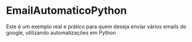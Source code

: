 # EmailAutomaticoPython
Este é um exemplo real e prático para quem deseja enviar vários emails do google, utilizando automatizações em Python
